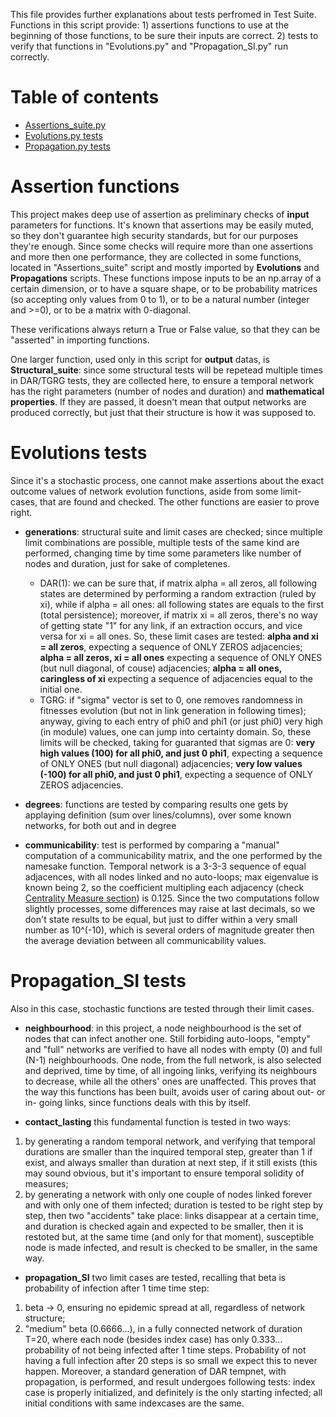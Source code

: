 This file provides further explanations about tests perfromed in Test Suite.
        Functions in this script provide:
        1) assertions functions to use at the beginning of those functions, to be sure their inputs are correct.
        2) tests to verify that functions in "Evolutions.py" and "Propagation_SI.py" run correctly.

# Table of contents
* [Assertions_suite.py](#assertion-functions)
* [Evolutions.py tests](#evolutions-tests)
* [Propagation.py tests](#propagation_si-tests)

# Assertion functions
This project makes deep use of assertion as preliminary checks of **input** parameters for functions. It's known that assertions may be easily muted, so they don't guarantee high security standards, but for our purposes they're enough. 
Since some checks will require more than one assertions and more then one performance, they are collected in some functions, located in "Assertions_suite" script and mostly imported by **Evolutions** and **Propagations** scripts. These functions impose inputs to be an np.array of a certain dimension, or to have a square shape, or to be probability matrices (so accepting only values from 0 to 1), or to be a natural number (integer and >=0), or to be a matrix with 0-diagonal.

These verifications always return a True or False value, so that they can be "asserted" in importing functions.

One larger function, used only in this script for **output** datas, is **Structural_suite**: since some structural tests will be repetead multiple times in DAR/TGRG tests, they are collected here, to ensure a temporal network has the right parameters (number of nodes and duration) and **mathematical properties**. If they are passed, it doesn't mean that output networks are produced correctly, but just that their structure is how it was supposed to.

# Evolutions tests
Since it's a stochastic process, one cannot make assertions about the exact outcome values of network evolution functions, aside from some limit-cases, that are found and checked. The other functions are easier to prove right.

* **generations**: structural suite and limit cases are checked; since multiple limit combinations are possible, multiple tests of the same kind are performed, changing time by time some parameters like number of nodes and duration, just for sake of completenes.
  * DAR(1): we can be sure that, if matrix alpha = all zeros, all following states are determined by performing a random extraction (ruled by xi), while if alpha = all ones: all following states are equals to the first (total persistence); moreover, if matrix xi = all zeros, there's no way of getting state "1" for any link, if an extraction occurs, and vice versa for xi = all ones. So, these limit cases are tested: **alpha and xi = all zeros**, expecting a sequence of ONLY ZEROS adjacencies; **alpha = all zeros, xi = all ones** expecting a sequence of ONLY ONES (but null diagonal, of couse) adjacencies; **alpha = all ones, caringless of xi** expecting a sequence of adjacencies equal to the initial one.
  * TGRG: if "sigma" vector is set to 0, one removes randomness in fitnesses evolution (but not in link generation in following times); anyway, giving to each entry of phi0 and phi1 (or just phi0) very high (in module) values, one can jump into certainty domain. So, these limits will be checked, taking for guaranted that sigmas are 0: **very high values (100) for all phi0, and just 0 phi1**, expecting a sequence of ONLY ONES (but null diagonal) adjacencies; **very low values (-100) for all phi0, and just 0 phi1**, expecting a sequence of ONLY ZEROS adjacencies.

* **degrees**: functions are tested by comparing results one gets by applaying definition (sum over lines/columns), over some known networks, for both out and in degree

* **communicability**: test is performed by comparing a "manual" computation of a communicability matrix, and the one performed by the namesake function. Temporal network is a 3-3-3 sequence of equal adjacences, with all nodes linked and no auto-loops; max eigenvalue is known being 2, so the coefficient multipling each adjacency (check [Centrality Measure section](https://github.com/SilvioAiello/Epidemiology-on-Temporal-Networks/blob/master/docs/explanation.md#centrality-measures)) is 0.125.
Since the two computations follow slightly processes, some differences may raise at last decimals, so we don't state results to be equal, but just to differ within a very small number as 10^(-10), which is several orders of magnitude greater then the average deviation between all communicability values.

# Propagation_SI tests
Also in this case, stochastic functions are tested through their limit cases.

* **neighbourhood**: in this project, a node neighbourhood is the set of nodes that can infect another one. Still forbiding auto-loops, "empty" and "full" networks are verified to have all nodes with empty (0) and full (N-1) neighbourhoods. One node, from the full network, is also selected and deprived, time by time, of all ingoing links, verifying its neighbours to decrease, while all the others' ones are unaffected. This proves that the way this functions has been built, avoids user of caring about out- or in- going links, since functions deals with this by itself.

* **contact_lasting** this fundamental function is tested in two ways:
1) by generating a random temporal network, and verifying that temporal durations are smaller than the inquired temporal step, greater than 1 if exist, and always smaller than duration at next step, if it still exists (this may sound obvious, but it's important to ensure temporal solidity of measures;
2) by generating a network with only one couple of nodes linked forever and with only one of them infected; duration is tested to be right step by step, then two "accidents" take place: links disappear at a certain time, and duration is checked again and expected to be smaller, then it is restoted but, at the same time (and only for that moment), susceptible node is made infected, and result is checked to be smaller, in the same way.

* **propagation_SI** two limit cases are tested, recalling that beta is probability of infection after 1 time time step: 
1) beta -> 0, ensuring no epidemic spread at all, regardless of network structure;
2) "medium" beta (0.6666...), in a fully connected network of duration T=20, where each node (besides index case) has only 0.333... probability of not being infected after 1 time steps. Probability of not having a full infection after 20 steps is so small we expect this to never happen.
Moreover, a standard generation of DAR tempnet, with propagation, is performed, and result undergoes following tests: index case is properly initialized, and definitely is the only starting infected; all initial conditions with same indexcases are the same.
